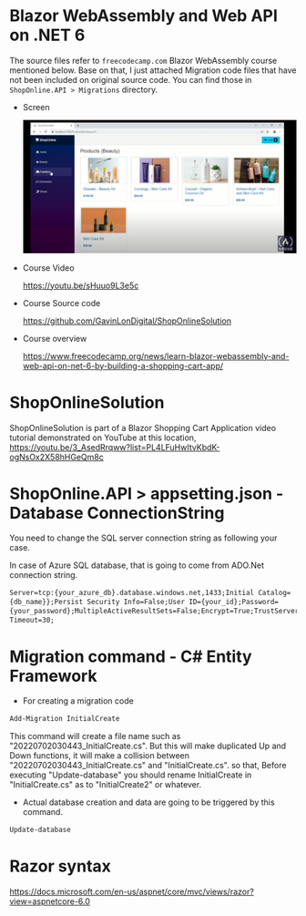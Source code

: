 
# Blazor WebAssembly and Web API on .NET 6

The source files refer to `freecodecamp.com` Blazor WebAssembly course mentioned below.
Base on that, I just attached Migration code files that have not been included on original source code. You can find those in `ShopOnline.API > Migrations` directory.

- Screen

    ![screen](screen-shot.png "screenshot")

- Course Video

    https://youtu.be/sHuuo9L3e5c

- Course Source code

    https://github.com/GavinLonDigital/ShopOnlineSolution

- Course overview

    https://www.freecodecamp.org/news/learn-blazor-webassembly-and-web-api-on-net-6-by-building-a-shopping-cart-app/


# ShopOnlineSolution

ShopOnlineSolution is part of a Blazor Shopping Cart Application video tutorial demonstrated on YouTube at this location,
https://youtu.be/3_AsedRrqww?list=PL4LFuHwItvKbdK-ogNsOx2X58hHGeQm8c

# ShopOnline.API > appsetting.json - Database ConnectionString

You need to change the SQL server connection string as following your case.

In case of Azure SQL database, that is going to come from ADO.Net connection string. 

```
Server=tcp:{your_azure_db}.database.windows.net,1433;Initial Catalog={db_name}};Persist Security Info=False;User ID={your_id};Password={your_password};MultipleActiveResultSets=False;Encrypt=True;TrustServerCertificate=False;Connection Timeout=30;
```

# Migration command - C# Entity Framework

- For creating a migration code

```powershell
Add-Migration InitialCreate
```

This command will create a file name such as "20220702030443_InitialCreate.cs". But this will make duplicated Up and Down functions, it will make a collision between "20220702030443_InitialCreate.cs" and "InitialCreate.cs". so that, Before executing "Update-database" you should rename InitialCreate in "InitialCreate.cs" as to "InitialCreate2" or whatever.

- Actual database creation and data are going to be triggered by this command.

```powershell
Update-database
```

# Razor syntax

https://docs.microsoft.com/en-us/aspnet/core/mvc/views/razor?view=aspnetcore-6.0
